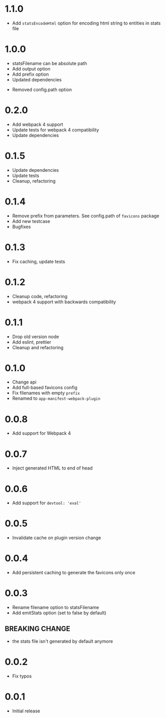 # 1.1.0

+ Add `statsEncodeHtml` option for encoding html string to entities in stats file

# 1.0.0

+ statsFilename can be absolute path
+ Add output option
+ Add prefix option
+ Updated dependencies
- Removed config.path option


# 0.2.0

+ Add webpack 4 support
+ Update tests for webpack 4 compatibility
+ Update dependencies

# 0.1.5

+ Update dependencies
+ Update tests
+ Cleanup, refactoring

# 0.1.4

+ Remove prefix from parameters. See config.path of `favicons` package
+ Add new testcase
+ Bugfixes

# 0.1.3

+ Fix caching, update tests

# 0.1.2

+ Cleanup code, refactoring
+ webpack 4 support with backwards compatibility

# 0.1.1

+ Drop old version node
+ Add eslint, prettier
+ Cleanup and refactoring

# 0.1.0

+ Change api
+ Add full-based favicons config
+ Fix filenames with empty `prefix`
+ Renamed to ```app-manifest-webpack-plugin```

# 0.0.8

+ Add support for Webpack 4

# 0.0.7

+ Inject generated HTML to end of head

# 0.0.6

+ Add support for `devtool: 'eval'`

# 0.0.5

+ Invalidate cache on plugin version change

# 0.0.4

+ Add persistent caching to generate the favicons only once

# 0.0.3

+ Rename filename option to statsFilename
+ Add emitStats option (set to false by default)

## BREAKING CHANGE

+ the stats file isn't generated by default anymore

# 0.0.2

+ Fix typos


# 0.0.1

+ Initial release
